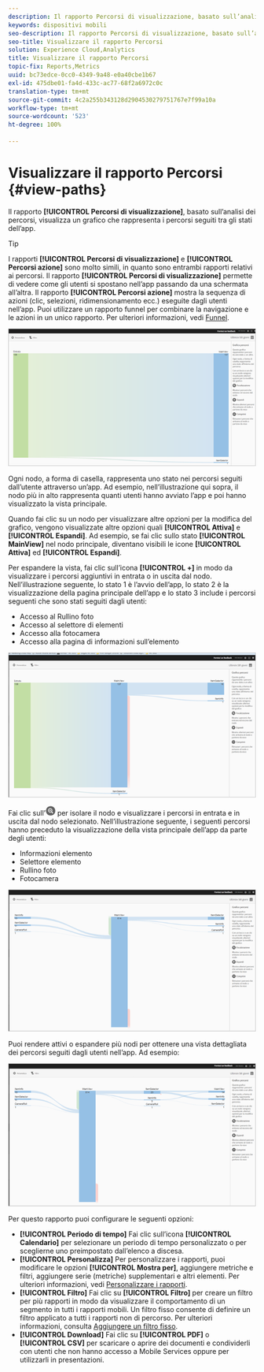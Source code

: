 ```yaml
---
description: Il rapporto Percorsi di visualizzazione, basato sull’analisi dei percorsi, visualizza un grafico che rappresenta i percorsi seguiti tra gli stati dell’app.
keywords: dispositivi mobili
seo-description: Il rapporto Percorsi di visualizzazione, basato sull’analisi dei percorsi, visualizza un grafico che rappresenta i percorsi seguiti tra gli stati dell’app.
seo-title: Visualizzare il rapporto Percorsi
solution: Experience Cloud,Analytics
title: Visualizzare il rapporto Percorsi
topic-fix: Reports,Metrics
uuid: bc73edce-0cc0-4349-9a48-e0a40cbe1b67
exl-id: 475dbe01-fa4d-433c-ac77-68f2a6972c0c
translation-type: tm+mt
source-git-commit: 4c2a255b343128d2904530279751767e7f99a10a
workflow-type: tm+mt
source-wordcount: '523'
ht-degree: 100%

---
```


# Visualizzare il rapporto Percorsi {#view-paths}

Il rapporto **[!UICONTROL Percorsi di visualizzazione]**, basato sull’analisi dei percorsi, visualizza un grafico che rappresenta i percorsi seguiti tra gli stati dell’app.

>[!TIP]
>
>I rapporti **[!UICONTROL Percorsi di visualizzazione]** e **[!UICONTROL Percorsi azione]** sono molto simili, in quanto sono entrambi rapporti relativi ai percorsi. Il rapporto **[!UICONTROL Percorsi di visualizzazione]** permette di vedere come gli utenti si spostano nell’app passando da una schermata all’altra. Il rapporto **[!UICONTROL Percorsi azione]** mostra la sequenza di azioni (clic, selezioni, ridimensionamento ecc.) eseguite dagli utenti nell’app. Puoi utilizzare un rapporto funnel per combinare la navigazione e le azioni in un unico rapporto. Per ulteriori informazioni, vedi [Funnel](/help/using/usage/reports-funnel.md).

![percorsi di visualizzazione](assets/view_paths.png)

Ogni nodo, a forma di casella, rappresenta uno stato nei percorsi seguiti dall’utente attraverso un’app. Ad esempio, nell’illustrazione qui sopra, il nodo più in alto rappresenta quanti utenti hanno avviato l’app e poi hanno visualizzato la vista principale.

Quando fai clic su un nodo per visualizzare altre opzioni per la modifica del grafico, vengono visualizzate altre opzioni quali **[!UICONTROL Attiva]** e **[!UICONTROL Espandi]**. Ad esempio, se fai clic sullo stato **[!UICONTROL MainView]** nel nodo principale, diventano visibili le icone **[!UICONTROL Attiva]** ed **[!UICONTROL Espandi]**.

Per espandere la vista, fai clic sull’icona **[!UICONTROL +]** in modo da visualizzare i percorsi aggiuntivi in entrata o in uscita dal nodo. Nell’illustrazione seguente, lo stato 1 è l’avvio dell’app, lo stato 2 è la visualizzazione della pagina principale dell’app e lo stato 3 include i percorsi seguenti che sono stati seguiti dagli utenti:

* Accesso al Rullino foto
* Accesso al selettore di elementi
* Accesso alla fotocamera
* Accesso alla pagina di informazioni sull’elemento

![](assets/view_paths_expand.png)

Fai clic sull’![icona mirino](assets/icon_focus.png) per isolare il nodo e visualizzare i percorsi in entrata e in uscita dal nodo selezionato. Nell’illustrazione seguente, i seguenti percorsi hanno preceduto la visualizzazione della vista principale dell’app da parte degli utenti:

* Informazioni elemento
* Selettore elemento
* Rullino foto
* Fotocamera

![visualizzare focus percorso](assets/view_paths_focus.png)

Puoi rendere attivi o espandere più nodi per ottenere una vista dettagliata dei percorsi seguiti dagli utenti nell’app. Ad esempio:

![visualizzare percorso multiplo](assets/view_paths_mult.png)

Per questo rapporto puoi configurare le seguenti opzioni:

* **[!UICONTROL Periodo di tempo]**
Fai clic sull’icona **[!UICONTROL Calendario]** per selezionare un periodo di tempo personalizzato o per sceglierne uno preimpostato dall’elenco a discesa.
* **[!UICONTROL Personalizza]**
Per personalizzare i rapporti, puoi modificare le opzioni **[!UICONTROL Mostra per]**, aggiungere metriche e filtri, aggiungere serie (metriche) supplementari e altri elementi. Per ulteriori informazioni, vedi [Personalizzare i rapporti](/help/using/usage/reports-customize/reports-customize.md).
* **[!UICONTROL Filtro]**
Fai clic su **[!UICONTROL Filtro]** per creare un filtro per più rapporti in modo da visualizzare il comportamento di un segmento in tutti i rapporti mobili. Un filtro fisso consente di definire un filtro applicato a tutti i rapporti non di percorso. Per ulteriori informazioni, consulta [Aggiungere un filtro fisso](/help/using/usage/reports-customize/t-sticky-filter.md).
* **[!UICONTROL Download]**
Fai clic su **[!UICONTROL PDF]** o **[!UICONTROL CSV]** per scaricare o aprire dei documenti e condividerli con utenti che non hanno accesso a Mobile Services oppure per utilizzarli in presentazioni.
